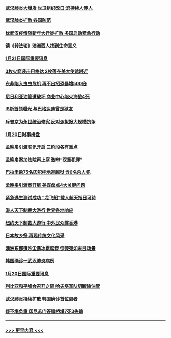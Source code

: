 #### [武汉肺炎大爆发 世卫组织改口:恐持续人传人](../pages/prog202/a102757701.md?t=01220601) 
#### [武汉肺炎扩散 各国防范](../pages/prog202/a102757636.md?t=01220601) 
#### [忧武汉疫情随新年大迁徙扩散 多国启动紧急行动](../pages/prog202/a102757625.md?t=01220601) 
#### [读《转法轮》澳洲西人找到生命意义](../pages/prog202/a102757465.md?t=01220601) 
#### [1月21日国际重要讯息](../pages/prog202/a102757450.md?t=01220601) 
#### [3枚火箭袭击巴格达 2枚落在美大使馆附近](../pages/prog202/a102757310.md?t=01220601) 
#### [东非陷入虫虫危机 再不出招恐暴增500倍](../pages/prog202/a102757295.md?t=01220601) 
#### [尼日利亚油管遭破坏 商业中心陷火海酿4死](../pages/prog202/a102757272.md?t=01220601) 
#### [IS新首领曝光 与巴格达迪曾是狱友](../pages/prog202/a102757122.md?t=01220601) 
#### [斥普京为永世统治修宪 反对派拟掀大规模抗争](../pages/prog202/a102757022.md?t=01220601) 
#### [1月20日时事拼盘](../pages/prog202/a102757036.md?t=01220601) 
#### [孟晚舟引渡聆讯开启 三阶段各有重点](../pages/prog202/a102757006.md?t=01220601) 
#### [孟晚舟案加法院再上庭 激辩“双重犯罪”](../pages/prog202/a102756996.md?t=01220601) 
#### [巴拉圭逾75名囚犯挖地道越狱 含6名杀人犯](../pages/prog202/a102756968.md?t=01220601) 
#### [孟晚舟引渡案开庭 美媒盘点4大关键问题](../pages/prog202/a102756917.md?t=01220601) 
#### [紧急逃生测试成功 “龙飞船”载人航天指日可待](../pages/prog202/a102756957.md?t=01220601) 
#### [港人天下制裁大游行 世界各地响应](../pages/prog202/a102756878.md?t=01220601) 
#### [纽约天下制裁大游行 中外民众撑香港](../pages/prog202/a102756875.md?t=01220601) 
#### [日本故乡祭 再现传统文化风采](../pages/prog202/a102756778.md?t=01220601) 
#### [澳洲东部遭沙尘暴冰雹席卷 惊悚宛如末日场景](../pages/prog202/a102756630.md?t=01220601) 
#### [韩国确诊一武汉肺炎病例](../pages/prog202/a102756696.md?t=01220601) 
#### [1月20日国际重要讯息](../pages/prog202/a102756640.md?t=01220601) 
#### [利比亚和平峰会召开之际 哈夫塔军队切断输油管](../pages/prog202/a102756580.md?t=01220601) 
#### [武汉肺炎持续扩散 韩国确诊首位患者](../pages/prog202/a102756566.md?t=01220601) 
#### [疑不堪负重 印尼苏门答腊桥塌7死3失踪](../pages/prog202/a102756559.md?t=01220601) 

----
#### [ >>> 更早内容 <<< ](../indexes/prog202-earlier.md)
